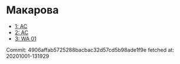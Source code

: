 # Макарова
- [1: AC](1.md)
- [2: AC](2.md)
- [3: WA 01](3.md)

Commit: 4906affab5725288bacbac32d57cd5b98ade1f9e
 fetched at: 20201001-131929
